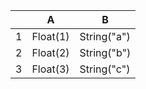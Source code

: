 |   | A | B |
|---|---|---|
| 1 | Float(1) | String("a") |
| 2 | Float(2) | String("b") |
| 3 | Float(3) | String("c") |
